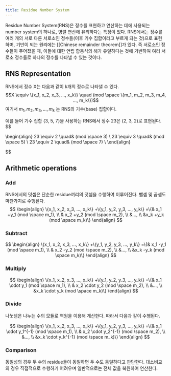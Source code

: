 ```yaml
---
title: Residue Number System
---
```

Residue Number System(RNS)은 정수를 표현하고 연산하는 데에 사용되는 number system의 하나로, 병렬 연산에 유리하다는 특징이 있다. RNS에서는 정수를 여러 개의 서로 다른 서로소인 정수들(이후 기수 집합이라고 부르게 되는 것)으로 표현하며, 기반이 되는 원리에는 [[Chinese remainder theorem]]가 있다. 즉 서로소인 정수들이 주어졌을 때, 이들에 대한 연립 합동식의 해가 유일하다는 것에 기반하여 여러 서로소 정수들로 하나의 정수를 나타낼 수 있는 것이다.

## RNS Representation
RNS에서 정수 X는 다음과 같이 k개의 정수로 나타낼 수 있다.
$$X \equiv \{x_1, x_2, x_3, ..., x_k\} \quad (mod \space \{m_1, m_2, m_3, m_4, ..., m_k\})$$
여기서 ${m_1, m_2, m_3, …, m_k}$ 는 RNS의 기수(base) 집합이다.

예를 들어 기수 집합 {3, 5, 7}을 사용하는 RNS에서 정수 23은 (2, 3, 2)로 표현된다.
$$

\begin{align} 23 \equiv 2 \quad& (mod \space 3) \\ 23 \equiv 3 \quad& (mod \space 5) \\ 23 \equiv 2 \quad& (mod \space 7) \\ \end{align}

$$

## Arithmetic operations
### Add
RNS에서의 덧셈은 단순한 residue끼리의 덧셈을 수행하여 이루어진다. 뺄셈 및 곱셈도 마찬가지로 수행된다.
$$ 
\begin{align} 
\{x_1, x_2, x_3, ..., x_k\} +\{y_1, y_2, y_3, ..., y_k\} =\{& x_1 +y_1 (mod \space m_1), \\ & x_2 +y_2 (mod \space m_2), \\ &..., \\ &x_k +y_k (mod \space m_k)\} 
\end{align} 
$$

### Subtract
$$ 
\begin{align} 
\{x_1, x_2, x_3, ..., x_k\} +\{y_1, y_2, y_3, ..., y_k\} =\{& x_1 -y_1 (mod \space m_1), \\ & x_2 -y_2 (mod \space m_2), \\ &..., \\ &x_k -y_k (mod \space m_k)\} 
\end{align} 
$$

### Multiply
$$ 
\begin{align} 
\{x_1, x_2, x_3, ..., x_k\} +\{y_1, y_2, y_3, ..., y_k\} =\{& x_1 \cdot y_1 (mod \space m_1), \\ & x_2 \cdot y_2 (mod \space m_2), \\ &..., \\ &x_k \cdot y_k (mod \space m_k)\} 
\end{align} 
$$

### Divide
나눗셈은 나누는 수의 모듈로 역원을 이용해 계산한다. 따라서 다음과 같이 수행된다.

$$ 
\begin{align} \{x_1, x_2, x_3, ..., x_k\} +\{y_1, y_2, y_3, ..., y_k\} =\{& x_1 \cdot y_1^{-1} (mod \space m_1), \\ & x_2 \cdot y_2^{-1} (mod \space m_2), \\ &..., \\ &x_k \cdot y_k^{-1} (mod \space m_k)\} 
\end{align} 
$$

### Comparison
동일성의 경우 두 수의 residue들이 동일하면 두 수도 동일하다고 판단한다.
대소비교의 경우 직접적으로 수행하기 어려우며 일반적으로는 전체 값을 복원하여 연산한다.